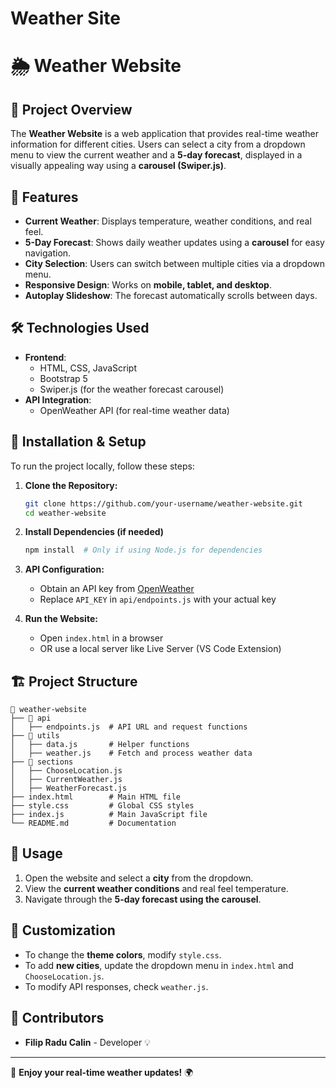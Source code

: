 # Weather Site

# 🌦 Weather Website

## 📌 Project Overview

The **Weather Website** is a web application that provides real-time weather information for different cities. Users can select a city from a dropdown menu to view the current weather and a **5-day forecast**, displayed in a visually appealing way using a **carousel (Swiper.js)**.

## 🌟 Features

- **Current Weather**: Displays temperature, weather conditions, and real feel.
- **5-Day Forecast**: Shows daily weather updates using a **carousel** for easy navigation.
- **City Selection**: Users can switch between multiple cities via a dropdown menu.
- **Responsive Design**: Works on **mobile, tablet, and desktop**.
- **Autoplay Slideshow**: The forecast automatically scrolls between days.

## 🛠 Technologies Used

- **Frontend**:
  - HTML, CSS, JavaScript
  - Bootstrap 5
  - Swiper.js (for the weather forecast carousel)
- **API Integration**:
  - OpenWeather API (for real-time weather data)

## 🚀 Installation & Setup

To run the project locally, follow these steps:

1. **Clone the Repository:**

   ```bash
   git clone https://github.com/your-username/weather-website.git
   cd weather-website
   ```

2. **Install Dependencies (if needed)**

   ```bash
   npm install  # Only if using Node.js for dependencies
   ```

3. **API Configuration:**

   - Obtain an API key from [OpenWeather](https://openweathermap.org/)
   - Replace `API_KEY` in `api/endpoints.js` with your actual key

4. **Run the Website:**
   - Open `index.html` in a browser
   - OR use a local server like Live Server (VS Code Extension)

## 🏗️ Project Structure

```
📁 weather-website
├── 📂 api
│   ├── endpoints.js  # API URL and request functions
├── 📂 utils
│   ├── data.js       # Helper functions
│   ├── weather.js    # Fetch and process weather data
├── 📂 sections
│   ├── ChooseLocation.js
│   ├── CurrentWeather.js
│   ├── WeatherForecast.js
├── index.html        # Main HTML file
├── style.css         # Global CSS styles
├── index.js          # Main JavaScript file
└── README.md         # Documentation
```

## 🎯 Usage

1. Open the website and select a **city** from the dropdown.
2. View the **current weather conditions** and real feel temperature.
3. Navigate through the **5-day forecast using the carousel**.

## 🎨 Customization

- To change the **theme colors**, modify `style.css`.
- To add **new cities**, update the dropdown menu in `index.html` and `ChooseLocation.js`.
- To modify API responses, check `weather.js`.

## 🤝 Contributors

- **Filip Radu Calin** - Developer
  💡

---

🚀 **Enjoy your real-time weather updates!** 🌍
